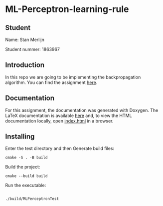 # ML-Perceptron-learning-rule

## Student

Name: Stan Merlijn

Student nummer: 1863967

## Introduction
In this repo we are going to be implementing the backpropagation algorithm. You can find the assignment [here](https://canvas.hu.nl/courses/44675/assignments/343531).

## Documentation
For this assignment, the documentation was generated with Doxygen. The LaTeX documentation is available [here](docs/latex/refman.pdf) and, to view the HTML documentation locally, open [index.html](docs/html/index.html) in a browser.
## Installing
Enter the test directory and then Generate build files:

```
cmake -S . -B build
```

Build the project:

```
cmake --build build
```

Run the executable:

```

./build/MLPerceptronTest
```